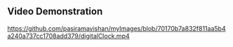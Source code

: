 ## Video Demonstration

https://github.com/pasiramavishan/myImages/blob/70170b7a832f811aa5b4a240a737cc1708add379/digitalClock.mp4

